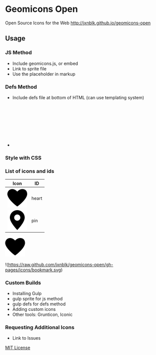 # Geomicons Open
Open Source Icons for the Web
http://jxnblk.github.io/geomicons-open


## Usage
### JS Method
- Include geomicons.js, or embed
- Link to sprite file
- Use the placeholder in markup

### Defs Method
- Include defs file at bottom of HTML (can use templating system)
- <svg><use xlink:href="#cog"></svg>

### Style with CSS

### List of icons and ids

Icon    | ID
--------|--------
![heart](icons/heart.svg) | heart
![pin](icons/pin.svg) | pin

![heart](icons/heart.svg)

!(https://raw.github.com/jxnblk/geomicons-open/gh-pages/icons/bookmark.svg)

### Custom Builds
- Installing Gulp
- gulp sprite for js method
- gulp defs for defs method
- Adding custom icons
- Other tools: Grunticon, Iconic

### Requesting Additional Icons
- Link to Issues

[MIT License](http://opensource.org/licenses/MIT)


